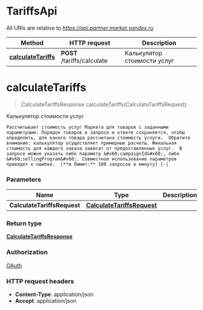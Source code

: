 # TariffsApi

All URIs are relative to *https://api.partner.market.yandex.ru*

| Method | HTTP request | Description |
|------------- | ------------- | -------------|
| [**calculateTariffs**](TariffsApi.md#calculateTariffs) | **POST** /tariffs/calculate | Калькулятор стоимости услуг |


<a name="calculateTariffs"></a>
# **calculateTariffs**
> CalculateTariffsResponse calculateTariffs(CalculateTariffsRequest)

Калькулятор стоимости услуг

    Рассчитывает стоимость услуг Маркета для товаров с заданными параметрами. Порядок товаров в запросе и ответе сохраняется, чтобы определить, для какого товара рассчитана стоимость услуги.  Обратите внимание: калькулятор осуществляет примерные расчеты. Финальная стоимость для каждого заказа зависит от предоставленных услуг.  В запросе можно указать либо параметр &#x60;campaignId&#x60;, либо &#x60;sellingProgram&#x60;. Совместное использование параметров приведет к ошибке.  |**⚙️ Лимит:** 100 запросов в минуту| |-| 

### Parameters

|Name | Type | Description  | Notes |
|------------- | ------------- | ------------- | -------------|
| **CalculateTariffsRequest** | [**CalculateTariffsRequest**](../Models/CalculateTariffsRequest.md)|  | |

### Return type

[**CalculateTariffsResponse**](../Models/CalculateTariffsResponse.md)

### Authorization

[OAuth](../README.md#OAuth)

### HTTP request headers

- **Content-Type**: application/json
- **Accept**: application/json

